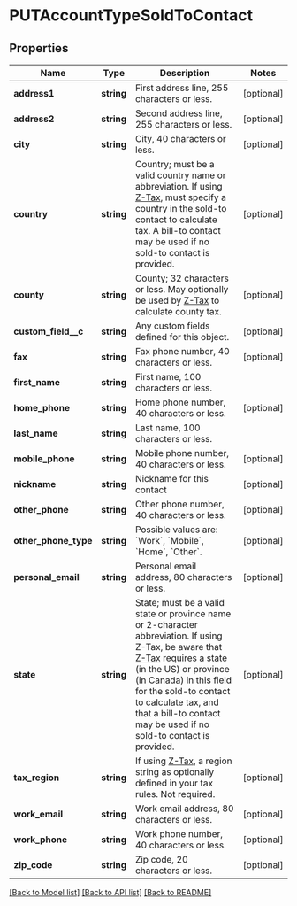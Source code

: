 # PUTAccountTypeSoldToContact

## Properties
Name | Type | Description | Notes
------------ | ------------- | ------------- | -------------
**address1** | **string** | First address line, 255 characters or less. | [optional] 
**address2** | **string** | Second address line, 255 characters or less. | [optional] 
**city** | **string** | City, 40 characters or less. | [optional] 
**country** | **string** | Country; must be a valid country name or abbreviation. If using [Z-Tax](https://knowledgecenter.zuora.com/CB_Billing/J_Billing_Operations/L_Taxes/A_Z-Tax), must specify a country in the sold-to contact to calculate tax. A bill-to contact may be used if no sold-to contact is provided. | [optional] 
**county** | **string** | County; 32 characters or less. May optionally be used by [Z-Tax](https://knowledgecenter.zuora.com/CB_Billing/J_Billing_Operations/L_Taxes/A_Z-Tax) to calculate county tax. | [optional] 
**custom_field__c** | **string** | Any custom fields defined for this object. | [optional] 
**fax** | **string** | Fax phone number, 40 characters or less. | [optional] 
**first_name** | **string** | First name, 100 characters or less. | 
**home_phone** | **string** | Home phone number, 40 characters or less. | [optional] 
**last_name** | **string** | Last name, 100 characters or less. | 
**mobile_phone** | **string** | Mobile phone number, 40 characters or less. | [optional] 
**nickname** | **string** | Nickname for this contact | [optional] 
**other_phone** | **string** | Other phone number, 40 characters or less. | [optional] 
**other_phone_type** | **string** | Possible values are: &#x60;Work&#x60;, &#x60;Mobile&#x60;, &#x60;Home&#x60;, &#x60;Other&#x60;. | [optional] 
**personal_email** | **string** | Personal email address, 80 characters or less. | [optional] 
**state** | **string** | State; must be a valid state or province name or 2-character abbreviation. If using Z-Tax, be aware that [Z-Tax](https://knowledgecenter.zuora.com/CB_Billing/J_Billing_Operations/L_Taxes/A_Z-Tax) requires a state (in the US) or province (in Canada) in this field for the sold-to contact to calculate tax, and that a bill-to contact may be used if no sold-to contact is provided. | [optional] 
**tax_region** | **string** | If using [Z-Tax](https://knowledgecenter.zuora.com/CB_Billing/J_Billing_Operations/L_Taxes/A_Z-Tax), a region string as optionally defined in your tax rules. Not required. | [optional] 
**work_email** | **string** | Work email address, 80 characters or less. | [optional] 
**work_phone** | **string** | Work phone number, 40 characters or less. | [optional] 
**zip_code** | **string** | Zip code, 20 characters or less. | [optional] 

[[Back to Model list]](../README.md#documentation-for-models) [[Back to API list]](../README.md#documentation-for-api-endpoints) [[Back to README]](../README.md)


